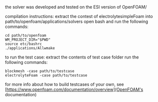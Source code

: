 the solver was developed and tested on the ESI version of OpenFOAM/

compilation instructions:
extract the contest of electrolytesimpleFoam into path/to/openfoam/applications/solvers
open bash and run the following commands:
```console
cd path/to/openfoam
WM_PROJECT_DIR="$PWD"
source etc/bashrc
./applications/Allwmake
```

to run the test case:
extract the contents of test case folder
run the following commands:
```console
blockmesh -case path/to/testcase
electrolyteFoam -case path/to/testcase
```

for more info about how to build testcases of your own, see [https://www.openfoam.com/documentation/overview](OpenFOAM's documentation)
